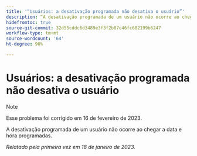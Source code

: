 ```yaml
---
title: '“Usuários: a desativação programada não desativa o usuário”'
description: “A desativação programada de um usuário não ocorre ao chegar a data e hora programadas.”
hidefromtoc: true
source-git-commit: 32d55cddc6d3489e3f3f2b87c46fc682199b6247
workflow-type: tm+mt
source-wordcount: '64'
ht-degree: 90%

---
```



# Usuários: a desativação programada não desativa o usuário

>[!NOTE]
>
>Esse problema foi corrigido em 16 de fevereiro de 2023.

A desativação programada de um usuário não ocorre ao chegar a data e hora programadas.

_Relatado pela primeira vez em 18 de janeiro de 2023._

